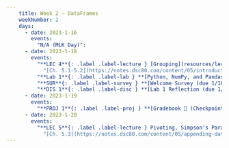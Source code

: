 ```yaml
---
    title: Week 2 – DataFrames
    weekNumber: 2
    days:
      - date: 2023-1-16
        events:
          "N/A (MLK Day)":
      - date: 2023-1-18
        events:
          "**LEC 4**{: .label .label-lecture } [Grouping](resources/lectures/lec04/lec04.html)":
            "[Ch. 5.1-5.2](https://notes.dsc80.com/content/05/introduction.html)"
          "**Lab 1**{: .label .label-lab } **[Python, NumPy, and Pandas (due 1/18, no slip days)](https://github.com/dsc-courses/dsc80-2023-wi/blob/master/labs/01-intro/lab.ipynb)**":
          "**SUR**{: .label .label-survey } **[Welcome Survey (due 1/18)](https://docs.google.com/forms/d/e/1FAIpQLSe0_yIwytkjirqN26bMonQ3wQTzX7itZXd8KBeglaUeAZtIhA/viewform)**":
          "**DIS 1**{: .label .label-disc } **[Lab 1 Reflection (due 1/21)](https://www.gradescope.com/courses/478969/assignments/2574220)**":
      - date: 2023-1-19
        events:
          "**PROJ 1**{: .label .label-proj } **[Gradebook 💯 (Checkpoint due 1/19)](https://github.com/dsc-courses/dsc80-2023-wi/blob/master/projects/01-gradebook/project.ipynb)**":
      - date: 2023-1-20
        events:
          "**LEC 5**{: .label .label-lecture } Pivoting, Simpson's Paradox, and Concatenating":
            "[Ch. 5.3](https://notes.dsc80.com/content/05/appending-data.html)"      
---
```

